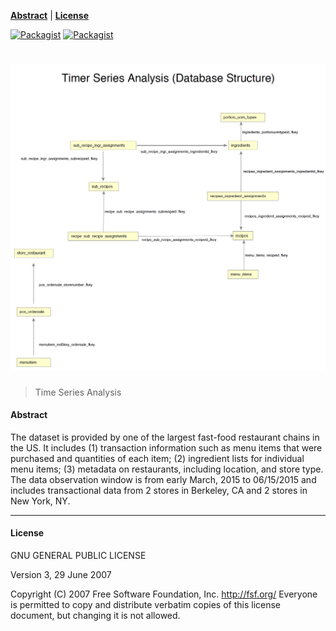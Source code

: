 **[Abstract](#abstract)** |
**[License](#license)** 

[![Packagist](https://img.shields.io/packagist/l/doctrine/orm.svg)](#license)
[![Packagist](https://img.shields.io/badge/author-avimago-green.svg)](https://github.com/magoavi)

# ![alt text](https://raw.githubusercontent.com/magoavi/time-series/master/cover.png)


> Time Series Analysis

#### Abstract

The dataset is provided by one of the largest fast-food restaurant chains in the US. It includes (1) transaction
information such as menu items that were purchased and quantities of each item; (2) ingredient
lists for individual menu items; (3) metadata on restaurants, including location, and store type. The
data observation window is from early March, 2015 to 06/15/2015 and includes transactional data from
2 stores in Berkeley, CA and 2 stores in New York, NY.

---

#### License

GNU GENERAL PUBLIC LICENSE

Version 3, 29 June 2007


Copyright (C) 2007 Free Software Foundation, Inc. <http://fsf.org/>
Everyone is permitted to copy and distribute verbatim copies
of this license document, but changing it is not allowed.


